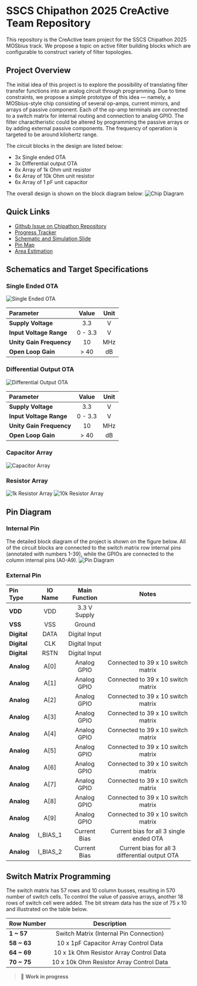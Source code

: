 # SSCS Chipathon 2025 CreActive Team Repository

This repository is the CreActive team project for the SSCS Chipathon 2025 MOSbius track. We propose a topic on active filter building blocks which are configurable to construct variety of filter topologies.

## Project Overview

The initial idea of this project is to explore the possibility of translating filter transfer functions into an analog circuit through programming. Due to time constraints, we propose a simple prototype of this idea — namely, a MOSbius-style chip consisting of several op-amps, current mirrors, and arrays of passive component. Each of the op-amp terminals are connected to a switch matrix for internal routing and connection to analog GPIO. The filter charactheristic could be altered by programming the passive arrays or by adding external passive components. The frequency of operation is targeted to be around kilohertz range.

The circuit blocks in the design are listed below:
- 3x Single ended OTA
- 3x Differential output OTA
- 6x Array of 1k Ohm unit resistor
- 6x Array of 10k Ohm unit resistor
- 6x Array of 1 pF unit capacitor

The overall design is shown on the block diagram below:
![Chip Diagram](figures/block_level_diagram.svg)

## Quick Links
- [Github Issue on Chipathon Repository](https://github.com/sscs-ose/sscs-chipathon-2025/issues/67)
- [Progress Tracker](https://docs.google.com/spreadsheets/d/1_3lQBcbkPWE0qjfvSXVyYYxNycXKxWRLHg75SAif4VQ/edit?gid=0#gid=0)
- [Schematic and Simulation Slide](https://docs.google.com/presentation/d/1U_Cjjdl3jaWu9fqJNGk9T2up9zVVnG0BKYsYs8uDcsg)
- [Pin Map](https://docs.google.com/spreadsheets/d/1_3lQBcbkPWE0qjfvSXVyYYxNycXKxWRLHg75SAif4VQ/edit?gid=530173844#gid=530173844)
- [Area Estimation](docs/layout/README.md)


## Schematics and Target Specifications

### Single Ended OTA

![Single Ended OTA](figures/single_ended_ota.svg)

| Parameter | Value | Unit |
| :--- | :---: | :---: |
| **Supply Voltage** | 3.3 | V |
| **Input Voltage Range** | 0 - 3.3 | V |
| **Unity Gain Frequency** | 10 | MHz |
| **Open Loop Gain** | > 40 | dB |

### Differential Output OTA

![Differential Output OTA](figures/differential_output_ota.svg)

| Parameter | Value | Unit |
| :--- | :---: | :---: |
| **Supply Voltage** | 3.3 | V |
| **Input Voltage Range** | 0 - 3.3 | V |
| **Unity Gain Frequency** | 10 | MHz |
| **Open Loop Gain** | > 40 | dB |

### Capacitor Array
![Capacitor Array](figures/capacitor_array.svg)

### Resistor Array
![1k Resistor Array](figures/1k_resistor_array.svg)
![10k Resistor Array](figures/10k_resistor_array.svg)

## Pin Diagram

### Internal Pin

The detailed block diagram of the project is shown on the figure below. All of the circuit blocks are connected to the switch matrix row internal pins (annotated with numbers 1-39), while the GPIOs are connected to the column internal pins (A0-A9).
![Pin Diagram](figures/internal_pin_diagram.svg)

### External Pin

| Pin Type | IO Name | Main Function | Notes |
| :--- | :---: | :---: | :---: |
| **VDD** | VDD | 3.3 V Supply | |
| **VSS** | VSS | Ground | |
| **Digital** | DATA | Digital Input| |
| **Digital** | CLK | Digital Input| |
| **Digital** | RSTN | Digital Input| |
| **Analog** | A[0] | Analog GPIO| Connected to 39 x 10 switch matrix |
| **Analog** | A[1] | Analog GPIO| Connected to 39 x 10 switch matrix |
| **Analog** | A[2] | Analog GPIO| Connected to 39 x 10 switch matrix |
| **Analog** | A[3] | Analog GPIO| Connected to 39 x 10 switch matrix |
| **Analog** | A[4] | Analog GPIO| Connected to 39 x 10 switch matrix |
| **Analog** | A[5] | Analog GPIO| Connected to 39 x 10 switch matrix |
| **Analog** | A[6] | Analog GPIO| Connected to 39 x 10 switch matrix |
| **Analog** | A[7] | Analog GPIO| Connected to 39 x 10 switch matrix |
| **Analog** | A[8] | Analog GPIO| Connected to 39 x 10 switch matrix |
| **Analog** | A[9] | Analog GPIO| Connected to 39 x 10 switch matrix |
| **Analog** | I_BIAS_1 | Current Bias| Current bias for all 3 single ended OTA |
| **Analog** | I_BIAS_2 | Current Bias| Current bias for all 3 differential output OTA |

## Switch Matrix Programming
The switch matrix has 57 rows and 10 column busses, resulting in 570 number of switch cells. To control the value of passive arrays, another 18 rows of switch cell were added. The bit stream data has the size of 75 x 10 and illustrated on the table below.

| Row Number | Description | 
| :--- | :---: |
| **1 ~ 57** | Switch Matrix (Internal Pin Connection) |
| **58 ~ 63** | 10 x 1pF Capacitor Array Control Data |
| **64 ~ 69** | 10 x 1k Ohm Resistor Array Control Data |
| **70 ~ 75** | 10 x 10k Ohm Resistor Array Control Data |



> 🚧 **Work in progress** 



